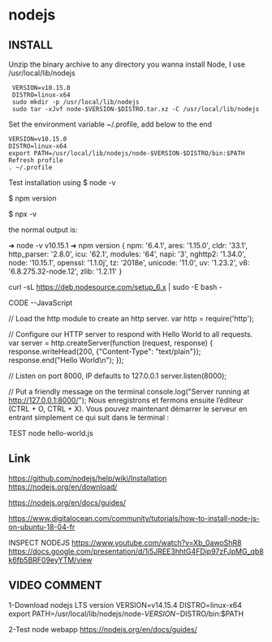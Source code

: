 # nodejs

INSTALL
------

Unzip the binary archive to any directory you wanna install Node, I use /usr/local/lib/nodejs
```
 VERSION=v10.15.0
 DISTRO=linux-x64
 sudo mkdir -p /usr/local/lib/nodejs
 sudo tar -xJvf node-$VERSION-$DISTRO.tar.xz -C /usr/local/lib/nodejs 
```
Set the environment variable ~/.profile, add below to the end

```
VERSION=v10.15.0
DISTRO=linux-x64
export PATH=/usr/local/lib/nodejs/node-$VERSION-$DISTRO/bin:$PATH
Refresh profile
. ~/.profile
```
Test installation using
$ node -v

$ npm version

$ npx -v

the normal output is:

➜  node -v
v10.15.1
➜  npm version
{ npm: '6.4.1',
 ares: '1.15.0',
 cldr: '33.1',
 http_parser: '2.8.0',
 icu: '62.1',
 modules: '64',
 napi: '3',
 nghttp2: '1.34.0',
 node: '10.15.1',
 openssl: '1.1.0j',
 tz: '2018e',
 unicode: '11.0',
 uv: '1.23.2',
 v8: '6.8.275.32-node.12',
 zlib: '1.2.11' }





curl -sL https://deb.nodesource.com/setup_6.x | sudo -E bash -



CODE --JavaScript

// Load the http module to create an http server.
var http = require('http');
 
// Configure our HTTP server to respond with Hello World to all requests.
var server = http.createServer(function (request, response) {
  response.writeHead(200, {"Content-Type": "text/plain"});
  response.end("Hello World\n");
});
 
// Listen on port 8000, IP defaults to 127.0.0.1
server.listen(8000);
 
// Put a friendly message on the terminal
console.log("Server running at http://127.0.0.1:8000/");
Nous enregistrons et fermons ensuite l’éditeur (CTRL + O, CTRL + X). Vous pouvez maintenant démarrer le serveur en entrant simplement ce qui suit dans le terminal :


TEST
node hello-world.js



Link 
----
https://github.com/nodejs/help/wiki/Installation
https://nodejs.org/en/download/

https://nodejs.org/en/docs/guides/

https://www.digitalocean.com/community/tutorials/how-to-install-node-js-on-ubuntu-18-04-fr

INSPECT NODEJS
https://www.youtube.com/watch?v=Xb_0awoShR8
https://docs.google.com/presentation/d/1i5JREE3hhtG4FDip97zFJpMG_qb8k6fb5BRF09eyYTM/view

VIDEO COMMENT
-------------
1-Download nodejs LTS version
VERSION=v14.15.4
DISTRO=linux-x64
export PATH=/usr/local/lib/nodejs/node-$VERSION-$DISTRO/bin:$PATH

2-Test node webapp
https://nodejs.org/en/docs/guides/
